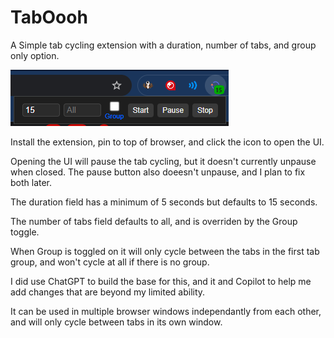 # TabOooh
A Simple tab cycling extension with a duration, number of tabs, and group only option.

![TabOooh UI Screenshot](images/TabOooh-ui-icon.png)

Install the extension, pin to top of browser, and click the icon to open the UI.

Opening the UI will pause the tab cycling, but it doesn't currently unpause when closed. The pause button also doeesn't unpause, and I plan to fix both later.

The duration field has a minimum of 5 seconds but defaults to 15 seconds.

The number of tabs field defaults to all, and is overriden by the Group toggle.

When Group is toggled on it will only cycle between the tabs in the first tab group, and won't cycle at all if there is no group.

I did use ChatGPT to build the base for this, and it and Copilot to help me add changes that are beyond my limited ability.

It can be used in multiple browser windows independantly from each other, and will only cycle between tabs in its own window.


